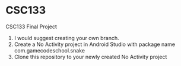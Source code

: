 # CSC133
CSC133 Final Project
1. I would suggest creating your own branch.
2. Create a No Activity project in Android Studio with package name com.gamecodeschool.snake
3. Clone this repository to your newly created No Activity project
